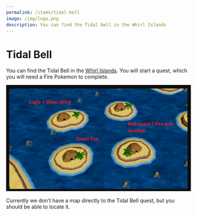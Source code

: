 ```yaml
---
permalink: /items/tidal-bell
image: /img/logo.png
description: You can find the Tidal Bell in the Whirl Islands
---
```


# Tidal Bell

You can find the Tidal Bell in the [Whirl Islands](/locations/whirl-islands).
You will start a quest, which you will need a Fire Pokemon to complete.

![seafoam islands](/img/maps/seafoam-islands.png)

Currently we don’t have a map directly to the Tidal Bell quest, but you should
be able to locate it.
